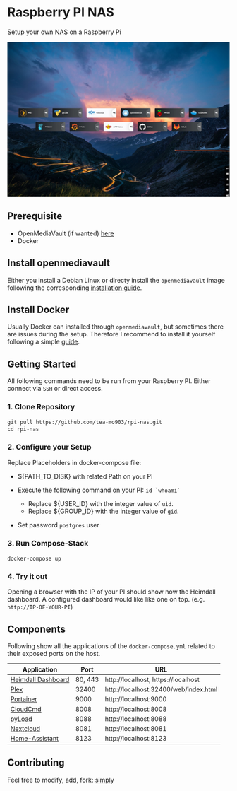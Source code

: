 # Raspberry PI NAS
Setup your own NAS on a Raspberry Pi

![dashboard](dashboard.jpg)

## Prerequisite
- OpenMediaVault (if wanted) [here](https://www.openmediavault.org/)
- Docker

## Install openmediavault

Either you install a Debian Linux or directy install the `openmediavault`
image following the corresponding [installation guide](https://openmediavault.readthedocs.io/en/latest/installation/index.html).

## Install Docker

Usually Docker can installed through `openmediavault`, but sometimes there are issues during the setup. Therefore I recommend to install it yourself following a simple [guide](https://dev.to/rohansawant/installing-docker-and-docker-compose-on-the-raspberry-pi-in-5-simple-steps-3mgl).

## Getting Started
All following commands need to be run from your Raspberry PI. Either connect via `SSH` or direct access.

### 1. Clone Repository
```
git pull https://github.com/tea-mo903/rpi-nas.git
cd rpi-nas
```


### 2. Configure your Setup
Replace Placeholders in docker-compose file:
- ${PATH_TO_DISK} with related Path on your PI
- Execute the following command on your PI:  ``id `whoami` ``
    - Replace ${USER_ID} with the integer value of `uid`.
    - Replace ${GROUP_ID} with the integer value of `gid`.

- Set password `postgres` user

### 3. Run Compose-Stack
```
docker-compose up
```

### 4. Try it out
Opening a browser with the IP of your PI should show now the Heimdall dashboard. A configured dashboard would like like one on top. (e.g. `http://IP-OF-YOUR-PI`)

## Components
Following show all the applications of the `docker-compose.yml` related to their exposed ports on the host.

| Application | Port | URL |
| ------------| ---- | --- |
| [Heimdall Dashboard](https://github.com/linuxserver/Heimdall) | 80, 443 | http://localhost, https://localhost |
| [Plex](https://github.com/linuxserver/docker-plex) | 32400 | http://localhost:32400/web/index.html |
| [Portainer](https://github.com/portainer/portainer) | 9000 | http://localhost:9000 |
| [CloudCmd](https://github.com/coderaiser/cloudcmd) | 8008 | http://localhost:8008 |
| [pyLoad](https://github.com/linuxserver/docker-pyload) | 8088 | http://localhost:8088 |
| [Nextcloud](https://github.com/nextcloud/server) | 8081 | http://localhost:8081 |
| [Home-Assistant](https://github.com/home-assistant/core) | 8123 | http://localhost:8123 |

## Contributing
Feel free to modify, add, fork: [simply](CONTRIBUTING.md)
